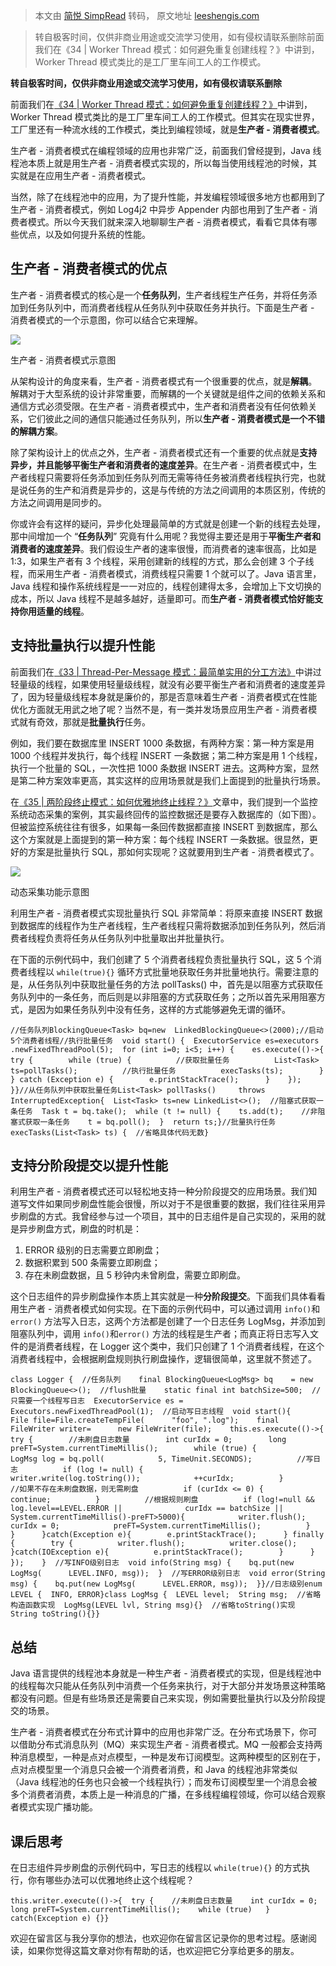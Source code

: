 > 本文由 [简悦 SimpRead](http://ksria.com/simpread/) 转码， 原文地址 [leeshengis.com](https://leeshengis.com/archives/96168)

> 转自极客时间，仅供非商业用途或交流学习使用，如有侵权请联系删除前面我们在《34 | Worker Thread 模式：如何避免重复创建线程？》中讲到，Worker Thread 模式类比的是工厂里车间工人的工作模式。

**转自极客时间，仅供非商业用途或交流学习使用，如有侵权请联系删除**

前面我们在[《34 | Worker Thread 模式：如何避免重复创建线程？》](https://time.geekbang.org/column/article/95525)中讲到，Worker Thread 模式类比的是工厂里车间工人的工作模式。但其实在现实世界，工厂里还有一种流水线的工作模式，类比到编程领域，就是**生产者 - 消费者模式**。

生产者 - 消费者模式在编程领域的应用也非常广泛，前面我们曾经提到，Java 线程池本质上就是用生产者 - 消费者模式实现的，所以每当使用线程池的时候，其实就是在应用生产者 - 消费者模式。

当然，除了在线程池中的应用，为了提升性能，并发编程领域很多地方也都用到了生产者 - 消费者模式，例如 Log4j2 中异步 Appender 内部也用到了生产者 - 消费者模式。所以今天我们就来深入地聊聊生产者 - 消费者模式，看看它具体有哪些优点，以及如何提升系统的性能。

生产者 - 消费者模式的优点
--------------

生产者 - 消费者模式的核心是一个**任务队列**，生产者线程生产任务，并将任务添加到任务队列中，而消费者线程从任务队列中获取任务并执行。下面是生产者 - 消费者模式的一个示意图，你可以结合它来理解。

[![](https://static001.geekbang.org/resource/image/df/15/df72a9769cec7a25dc9093e160dbbb15.png)](https://static001.geekbang.org/resource/image/df/15/df72a9769cec7a25dc9093e160dbbb15.png)

生产者 - 消费者模式示意图

从架构设计的角度来看，生产者 - 消费者模式有一个很重要的优点，就是**解耦**。解耦对于大型系统的设计非常重要，而解耦的一个关键就是组件之间的依赖关系和通信方式必须受限。在生产者 - 消费者模式中，生产者和消费者没有任何依赖关系，它们彼此之间的通信只能通过任务队列，所以**生产者 - 消费者模式是一个不错的解耦方案**。

除了架构设计上的优点之外，生产者 - 消费者模式还有一个重要的优点就是**支持异步，并且能够平衡生产者和消费者的速度差异**。在生产者 - 消费者模式中，生产者线程只需要将任务添加到任务队列而无需等待任务被消费者线程执行完，也就是说任务的生产和消费是异步的，这是与传统的方法之间调用的本质区别，传统的方法之间调用是同步的。

你或许会有这样的疑问，异步化处理最简单的方式就是创建一个新的线程去处理，那中间增加一个 “**任务队列**” 究竟有什么用呢？我觉得主要还是用于**平衡生产者和消费者的速度差异**。我们假设生产者的速率很慢，而消费者的速率很高，比如是 1:3，如果生产者有 3 个线程，采用创建新的线程的方式，那么会创建 3 个子线程，而采用生产者 - 消费者模式，消费线程只需要 1 个就可以了。Java 语言里，Java 线程和操作系统线程是一一对应的，线程创建得太多，会增加上下文切换的成本，所以 Java 线程不是越多越好，适量即可。而**生产者 - 消费者模式恰好能支持你用适量的线程**。

支持批量执行以提升性能
-----------

前面我们在[《33 | Thread-Per-Message 模式：最简单实用的分工方法》](https://time.geekbang.org/column/article/95098)中讲过轻量级的线程，如果使用轻量级线程，就没有必要平衡生产者和消费者的速度差异了，因为轻量级线程本身就是廉价的，那是否意味着生产者 - 消费者模式在性能优化方面就无用武之地了呢？当然不是，有一类并发场景应用生产者 - 消费者模式就有奇效，那就是**批量执行**任务。

例如，我们要在数据库里 INSERT 1000 条数据，有两种方案：第一种方案是用 1000 个线程并发执行，每个线程 INSERT 一条数据；第二种方案是用 1 个线程，执行一个批量的 SQL，一次性把 1000 条数据 INSERT 进去。这两种方案，显然是第二种方案效率更高，其实这样的应用场景就是我们上面提到的批量执行场景。

在[《35 | 两阶段终止模式：如何优雅地终止线程？》](https://time.geekbang.org/column/article/95847)文章中，我们提到一个监控系统动态采集的案例，其实最终回传的监控数据还是要存入数据库的（如下图）。但被监控系统往往有很多，如果每一条回传数据都直接 INSERT 到数据库，那么这个方案就是上面提到的第一种方案：每个线程 INSERT 一条数据。很显然，更好的方案是批量执行 SQL，那如何实现呢？这就要用到生产者 - 消费者模式了。

[![](https://static001.geekbang.org/resource/image/15/29/155d861702a047bd20b5708e06c6fd29.png)](https://static001.geekbang.org/resource/image/15/29/155d861702a047bd20b5708e06c6fd29.png)

动态采集功能示意图

利用生产者 - 消费者模式实现批量执行 SQL 非常简单：将原来直接 INSERT 数据到数据库的线程作为生产者线程，生产者线程只需将数据添加到任务队列，然后消费者线程负责将任务从任务队列中批量取出并批量执行。

在下面的示例代码中，我们创建了 5 个消费者线程负责批量执行 SQL，这 5 个消费者线程以 `while(true){}` 循环方式批量地获取任务并批量地执行。需要注意的是，从任务队列中获取批量任务的方法 pollTasks() 中，首先是以阻塞方式获取任务队列中的一条任务，而后则是以非阻塞的方式获取任务；之所以首先采用阻塞方式，是因为如果任务队列中没有任务，这样的方式能够避免无谓的循环。

```
//任务队列BlockingQueue<Task> bq=new  LinkedBlockingQueue<>(2000);//启动5个消费者线程//执行批量任务  void start() {  ExecutorService es=executors    .newFixedThreadPool(5);  for (int i=0; i<5; i++) {    es.execute(()->{      try {        while (true) {          //获取批量任务          List<Task> ts=pollTasks();          //执行批量任务          execTasks(ts);        }      } catch (Exception e) {        e.printStackTrace();      }    });  }}//从任务队列中获取批量任务List<Task> pollTasks()     throws InterruptedException{  List<Task> ts=new LinkedList<>();  //阻塞式获取一条任务  Task t = bq.take();  while (t != null) {    ts.add(t);    //非阻塞式获取一条任务    t = bq.poll();  }  return ts;}//批量执行任务execTasks(List<Task> ts) {  //省略具体代码无数}
```

支持分阶段提交以提升性能
------------

利用生产者 - 消费者模式还可以轻松地支持一种分阶段提交的应用场景。我们知道写文件如果同步刷盘性能会很慢，所以对于不是很重要的数据，我们往往采用异步刷盘的方式。我曾经参与过一个项目，其中的日志组件是自己实现的，采用的就是异步刷盘方式，刷盘的时机是：

1.  ERROR 级别的日志需要立即刷盘；
2.  数据积累到 500 条需要立即刷盘；
3.  存在未刷盘数据，且 5 秒钟内未曾刷盘，需要立即刷盘。

这个日志组件的异步刷盘操作本质上其实就是一种**分阶段提交**。下面我们具体看看用生产者 - 消费者模式如何实现。在下面的示例代码中，可以通过调用 `info()`和`error()` 方法写入日志，这两个方法都是创建了一个日志任务 LogMsg，并添加到阻塞队列中，调用 `info()`和`error()` 方法的线程是生产者；而真正将日志写入文件的是消费者线程，在 Logger 这个类中，我们只创建了 1 个消费者线程，在这个消费者线程中，会根据刷盘规则执行刷盘操作，逻辑很简单，这里就不赘述了。

```
class Logger {  //任务队列    final BlockingQueue<LogMsg> bq    = new BlockingQueue<>();  //flush批量    static final int batchSize=500;  //只需要一个线程写日志  ExecutorService es =     Executors.newFixedThreadPool(1);  //启动写日志线程  void start(){    File file=File.createTempFile(      "foo", ".log");    final FileWriter writer=      new FileWriter(file);    this.es.execute(()->{      try {        //未刷盘日志数量        int curIdx = 0;        long preFT=System.currentTimeMillis();        while (true) {          LogMsg log = bq.poll(            5, TimeUnit.SECONDS);          //写日志          if (log != null) {            writer.write(log.toString());            ++curIdx;          }          //如果不存在未刷盘数据，则无需刷盘          if (curIdx <= 0) {            continue;          }          //根据规则刷盘          if (log!=null && log.level==LEVEL.ERROR ||              curIdx == batchSize ||              System.currentTimeMillis()-preFT>5000){            writer.flush();            curIdx = 0;            preFT=System.currentTimeMillis();          }        }      }catch(Exception e){        e.printStackTrace();      } finally {        try {          writer.flush();          writer.close();        }catch(IOException e){          e.printStackTrace();        }      }    });    }  //写INFO级别日志  void info(String msg) {    bq.put(new LogMsg(      LEVEL.INFO, msg));  }  //写ERROR级别日志  void error(String msg) {    bq.put(new LogMsg(      LEVEL.ERROR, msg));  }}//日志级别enum LEVEL {  INFO, ERROR}class LogMsg {  LEVEL level;  String msg;  //省略构造函数实现  LogMsg(LEVEL lvl, String msg){}  //省略toString()实现  String toString(){}}
```

总结
--

Java 语言提供的线程池本身就是一种生产者 - 消费者模式的实现，但是线程池中的线程每次只能从任务队列中消费一个任务来执行，对于大部分并发场景这种策略都没有问题。但是有些场景还是需要自己来实现，例如需要批量执行以及分阶段提交的场景。

生产者 - 消费者模式在分布式计算中的应用也非常广泛。在分布式场景下，你可以借助分布式消息队列（MQ）来实现生产者 - 消费者模式。MQ 一般都会支持两种消息模型，一种是点对点模型，一种是发布订阅模型。这两种模型的区别在于，点对点模型里一个消息只会被一个消费者消费，和 Java 的线程池非常类似（Java 线程池的任务也只会被一个线程执行）；而发布订阅模型里一个消息会被多个消费者消费，本质上是一种消息的广播，在多线程编程领域，你可以结合观察者模式实现广播功能。

课后思考
----

在日志组件异步刷盘的示例代码中，写日志的线程以 `while(true){}` 的方式执行，你有哪些办法可以优雅地终止这个线程呢？

```
this.writer.execute(()->{  try {    //未刷盘日志数量    int curIdx = 0;    long preFT=System.currentTimeMillis();    while (true)   } catch(Exception e) {}}
```

欢迎在留言区与我分享你的想法，也欢迎你在留言区记录你的思考过程。感谢阅读，如果你觉得这篇文章对你有帮助的话，也欢迎把它分享给更多的朋友。